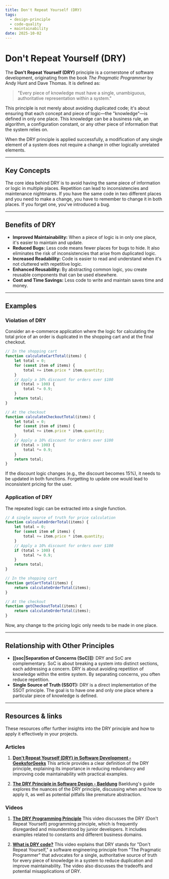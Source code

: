 ```yaml
---
title: Don't Repeat Yourself (DRY)
tags:
  - design-principle
  - code-quality
  - maintainability
date: 2025-10-02
---
```

# Don't Repeat Yourself (DRY)

The **Don't Repeat Yourself (DRY)** principle is a cornerstone of software development, originating from the book *The Pragmatic Programmer* by Andy Hunt and Dave Thomas. It is defined as:

> "Every piece of knowledge must have a single, unambiguous, authoritative representation within a system."

This principle is not merely about avoiding duplicated code; it's about ensuring that each concept and piece of logic—the "knowledge"—is defined in only one place. This knowledge can be a business rule, an algorithm, a configuration constant, or any other piece of information that the system relies on.

When the DRY principle is applied successfully, a modification of any single element of a system does not require a change in other logically unrelated elements.

---

## Key Concepts

The core idea behind DRY is to avoid having the same piece of information or logic in multiple places. Repetition can lead to inconsistencies and maintenance nightmares. If you have the same code in two different places and you need to make a change, you have to remember to change it in both places. If you forget one, you've introduced a bug.

---

## Benefits of DRY

- **Improved Maintainability:** When a piece of logic is in only one place, it's easier to maintain and update.
- **Reduced Bugs:** Less code means fewer places for bugs to hide. It also eliminates the risk of inconsistencies that arise from duplicated logic.
- **Increased Readability:** Code is easier to read and understand when it's not cluttered with repetitive logic.
- **Enhanced Reusability:** By abstracting common logic, you create reusable components that can be used elsewhere.
- **Cost and Time Savings:** Less code to write and maintain saves time and money.

---

## Examples

### Violation of DRY

Consider an e-commerce application where the logic for calculating the total price of an order is duplicated in the shopping cart and at the final checkout.

```javascript
// In the shopping cart
function calculateCartTotal(items) {
    let total = 0;
    for (const item of items) {
        total += item.price * item.quantity;
    }
    // Apply a 10% discount for orders over $100
    if (total > 100) {
        total *= 0.9;
    }
    return total;
}

// At the checkout
function calculateCheckoutTotal(items) {
    let total = 0;
    for (const item of items) {
        total += item.price * item.quantity;
    }
    // Apply a 10% discount for orders over $100
    if (total > 100) {
        total *= 0.9;
    }
    return total;
}
```
If the discount logic changes (e.g., the discount becomes 15%), it needs to be updated in both functions. Forgetting to update one would lead to inconsistent pricing for the user.

### Application of DRY

The repeated logic can be extracted into a single function.

```javascript
// A single source of truth for price calculation
function calculateOrderTotal(items) {
    let total = 0;
    for (const item of items) {
        total += item.price * item.quantity;
    }
    // Apply a 10% discount for orders over $100
    if (total > 100) {
        total *= 0.9;
    }
    return total;
}

// In the shopping cart
function getCartTotal(items) {
    return calculateOrderTotal(items);
}

// At the checkout
function getCheckoutTotal(items) {
    return calculateOrderTotal(items);
}
```
Now, any change to the pricing logic only needs to be made in one place.

---

## Relationship with Other Principles

- **[[soc|Separation of Concerns (SoC)]]:** DRY and SoC are complementary. SoC is about breaking a system into distinct sections, each addressing a concern. DRY is about avoiding repetition of knowledge within the entire system. By separating concerns, you often reduce repetition.
- **Single Source of Truth (SSOT):** DRY is a direct implementation of the SSOT principle. The goal is to have one and only one place where a particular piece of knowledge is defined.

---

## Resources & links

These resources offer further insights into the DRY principle and how to apply it effectively in your projects.

### Articles

1.  **[Don't Repeat Yourself (DRY) in Software Development - GeeksforGeeks](https://www.geeksforgeeks.org/software-engineering/dont-repeat-yourselfdry-in-software-development/)**
    This article provides a clear definition of the DRY principle, explaining its importance in reducing redundancy and improving code maintainability with practical examples.

2.  **[The DRY Principle in Software Design - Baeldung](https://www.baeldung.com/cs/dry-software-design-principle)**
    Baeldung's guide explores the nuances of the DRY principle, discussing when and how to apply it, as well as potential pitfalls like premature abstraction.

### Videos

1.  **[The DRY Programming Principle](https://www.youtube.com/watch?v=8hOZe5oVzJY)**
    This video discusses the DRY (Don't Repeat Yourself) programming principle, which is frequently disregarded and misunderstood by junior developers. It includes examples related to constants and different business domains.

2.  **[What is DRY code?](https://www.youtube.com/watch?v=HwTcjWtDAfc)**
    This video explains that DRY stands for "Don't Repeat Yourself," a software engineering principle from "The Pragmatic Programmer" that advocates for a single, authoritative source of truth for every piece of knowledge in a system to reduce duplication and improve maintainability. The video also discusses the tradeoffs and potential misapplications of DRY.
